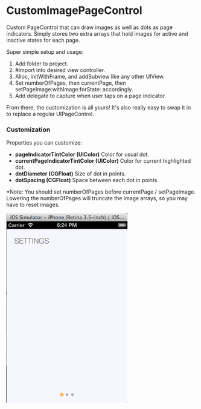 CustomImagePageControl
======================

Custom PageControl that can draw images as well as dots as page indicators. Simply stores two extra arrays that hold images for active and inactive states for each page.

Super simple setup and usage:

 1. Add folder to project.
 2. #import into desired view controller.
 3. Alloc, initWithFrame, and addSubview like any other UIView.
 4. Set numberOfPages, then currentPage, then setPageImage:withImage:forState: accordingly.
 5. Add delegate to capture when user taps on a page indicator.

From there, the customization is all yours! It's also really easy to swap it in
to replace a regular UIPageControl.

### Customization
Properties you can customize:

 * __pageIndicatorTintColor (UIColor)__ Color for usual dot.
 * __currentPageIndicatorTintColor (UIColor)__ Color for current highlighted dot.
 * __dotDiameter (CGFloat)__ Size of dot in points.
 * __dotSpacing (CGFloat)__ Space between each dot in points.

*Note: You should set numberOfPages before currentPage / setPageImage. Lowering
the numberOfPages will truncate the image arrays, so you may have to reset
images.

![Screenshot](/screenshot.png "Example")
